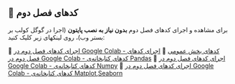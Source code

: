 ## 📌 کدهای فصل دوم

برای مشاهده و اجرای کدهای فصل دوم **بدون نیاز به نصب پایتون** (اجرا در گوگل کولب بر بستر وب)، روی لینکهای زیر کلیک کنید:

🔗 [اجرای کدهای فصل دوم در Google Colab - کدهای بخش عمومی](https://colab.research.google.com/github/ML-OilGas/Book/blob/main/فصل2/Chapter2_General.ipynb)
🔗 [اجرای کدهای فصل دوم در Google Colab - کدهای کتابخانه‌ی Pandas](https://colab.research.google.com/github/ML-OilGas/Book/blob/main/فصل2/Chapter2_Pandas.ipynb)
🔗 [اجرای کدهای فصل دوم در Google Colab - کدهای کتابخانه‌ی Numpy](https://colab.research.google.com/github/ML-OilGas/Book/blob/main/فصل2/Chapter2_Numpy.ipynb)
🔗 [اجرای کدهای فصل دوم در Google Colab - کدهای کتابخانه‌ی Matplot,Seaborn](https://colab.research.google.com/github/ML-OilGas/Book/blob/main/فصل2/Chapter2_Matplot.ipynb)
